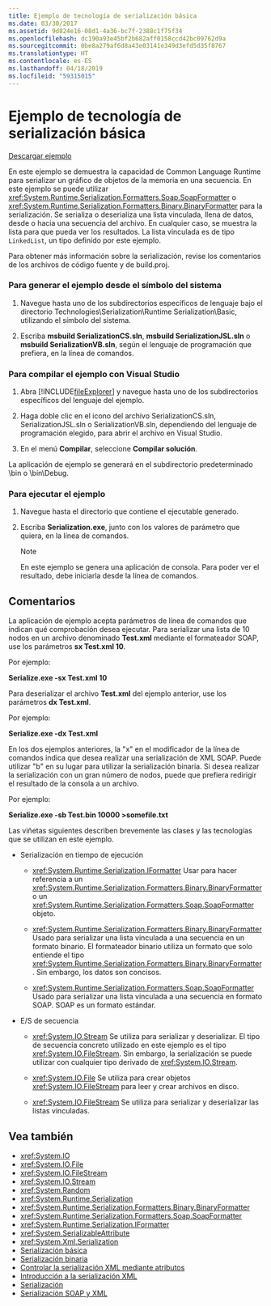 ```yaml
---
title: Ejemplo de tecnología de serialización básica
ms.date: 03/30/2017
ms.assetid: 9d824e16-08d1-4a36-bc7f-2388c1f75f34
ms.openlocfilehash: dc190a93e45bf2b682aff0158ccd42bc09762d9a
ms.sourcegitcommit: 0be8a279af6d8a43e03141e349d3efd5d35f8767
ms.translationtype: HT
ms.contentlocale: es-ES
ms.lasthandoff: 04/18/2019
ms.locfileid: "59315015"
---
```

# <a name="basic-serialization-technology-sample"></a>Ejemplo de tecnología de serialización básica
[Descargar ejemplo](https://download.microsoft.com/download/4/7/B/47B2164C-E780-4B10-8DE4-2CB5B886E0A6/Technologies/Serialization/Runtime%20Serialization/Basic.zip.exe)  
  
 En este ejemplo se demuestra la capacidad de Common Language Runtime para serializar un gráfico de objetos de la memoria en una secuencia. En este ejemplo se puede utilizar <xref:System.Runtime.Serialization.Formatters.Soap.SoapFormatter> o <xref:System.Runtime.Serialization.Formatters.Binary.BinaryFormatter> para la serialización. Se serializa o deserializa una lista vinculada, llena de datos, desde o hacia una secuencia del archivo. En cualquier caso, se muestra la lista para que pueda ver los resultados. La lista vinculada es de tipo `LinkedList`, un tipo definido por este ejemplo.  
  
 Para obtener más información sobre la serialización, revise los comentarios de los archivos de código fuente y de build.proj.  
  
### <a name="to-build-the-sample-using-the-command-prompt"></a>Para generar el ejemplo desde el símbolo del sistema  
  
1. Navegue hasta uno de los subdirectorios específicos de lenguaje bajo el directorio Technologies\Serialization\Runtime Serialization\Basic, utilizando el símbolo del sistema.  
  
2. Escriba **msbuild SerializationCS.sln**, **msbuild SerializationJSL.sln** o **msbuild SerializationVB.sln**, según el lenguaje de programación que prefiera, en la línea de comandos.  
  
### <a name="to-build-the-sample-using-visual-studio"></a>Para compilar el ejemplo con Visual Studio  
  
1. Abra [!INCLUDE[fileExplorer](../../../includes/fileexplorer-md.md)] y navegue hasta uno de los subdirectorios específicos del lenguaje del ejemplo.  
  
2. Haga doble clic en el icono del archivo SerializationCS.sln, SerializationJSL.sln o SerializationVB.sln, dependiendo del lenguaje de programación elegido, para abrir el archivo en Visual Studio.  
  
3. En el menú **Compilar**, seleccione **Compilar solución**.  
  
 La aplicación de ejemplo se generará en el subdirectorio predeterminado \bin o \bin\Debug.  
  
### <a name="to-run-the-sample"></a>Para ejecutar el ejemplo  
  
1. Navegue hasta el directorio que contiene el ejecutable generado.  
  
2. Escriba **Serialization.exe**, junto con los valores de parámetro que quiera, en la línea de comandos.  
  
    > [!NOTE]
    >  En este ejemplo se genera una aplicación de consola. Para poder ver el resultado, debe iniciarla desde la línea de comandos.  
  
## <a name="remarks"></a>Comentarios  
 La aplicación de ejemplo acepta parámetros de línea de comandos que indican qué comprobación desea ejecutar. Para serializar una lista de 10 nodos en un archivo denominado **Test.xml** mediante el formateador SOAP, use los parámetros **sx Test.xml 10**.  
  
 Por ejemplo:  
  
 **Serialize.exe -sx Test.xml 10**  
  
 Para deserializar el archivo **Test.xml** del ejemplo anterior, use los parámetros **dx Test.xml**.  
  
 Por ejemplo:  
  
 **Serialize.exe -dx Test.xml**  
  
 En los dos ejemplos anteriores, la "x" en el modificador de la línea de comandos indica que desea realizar una serialización de XML SOAP. Puede utilizar "b" en su lugar para utilizar la serialización binaria. Si desea realizar la serialización con un gran número de nodos, puede que prefiera redirigir el resultado de la consola a un archivo.  
  
 Por ejemplo:  
  
 **Serialize.exe -sb Test.bin 10000 >somefile.txt**  
  
 Las viñetas siguientes describen brevemente las clases y las tecnologías que se utilizan en este ejemplo.  
  
-   Serialización en tiempo de ejecución  
  
    -   <xref:System.Runtime.Serialization.IFormatter> Usar para hacer referencia a un <xref:System.Runtime.Serialization.Formatters.Binary.BinaryFormatter> o un <xref:System.Runtime.Serialization.Formatters.Soap.SoapFormatter> objeto.  
  
    -   <xref:System.Runtime.Serialization.Formatters.Binary.BinaryFormatter> Usado para serializar una lista vinculada a una secuencia en un formato binario. El formateador binario utiliza un formato que solo entiende el tipo <xref:System.Runtime.Serialization.Formatters.Binary.BinaryFormatter>. Sin embargo, los datos son concisos.  
  
    -   <xref:System.Runtime.Serialization.Formatters.Soap.SoapFormatter> Usado para serializar una lista vinculada a una secuencia en formato SOAP. SOAP es un formato estándar.  
  
-   E/S de secuencia  
  
    -   <xref:System.IO.Stream> Se utiliza para serializar y deserializar. El tipo de secuencia concreto utilizado en este ejemplo es el tipo <xref:System.IO.FileStream>. Sin embargo, la serialización se puede utilizar con cualquier tipo derivado de <xref:System.IO.Stream>.  
  
    -   <xref:System.IO.File> Se utiliza para crear objetos <xref:System.IO.FileStream> para leer y crear archivos en disco.  
  
    -   <xref:System.IO.FileStream> Se utiliza para serializar y deserializar las listas vinculadas.  
  
## <a name="see-also"></a>Vea también

- <xref:System.IO>
- <xref:System.IO.File>
- <xref:System.IO.FileStream>
- <xref:System.IO.Stream>
- <xref:System.Random>
- <xref:System.Runtime.Serialization>
- <xref:System.Runtime.Serialization.Formatters.Binary.BinaryFormatter>
- <xref:System.Runtime.Serialization.Formatters.Soap.SoapFormatter>
- <xref:System.Runtime.Serialization.IFormatter>
- <xref:System.SerializableAttribute>
- <xref:System.Xml.Serialization>
- [Serialización básica](../../../docs/standard/serialization/basic-serialization.md)
- [Serialización binaria](../../../docs/standard/serialization/binary-serialization.md)
- [Controlar la serialización XML mediante atributos](../../../docs/standard/serialization/controlling-xml-serialization-using-attributes.md)
- [Introducción a la serialización XML](../../../docs/standard/serialization/introducing-xml-serialization.md)
- [Serialización](../../../docs/standard/serialization/index.md)
- [Serialización SOAP y XML](../../../docs/standard/serialization/xml-and-soap-serialization.md)
